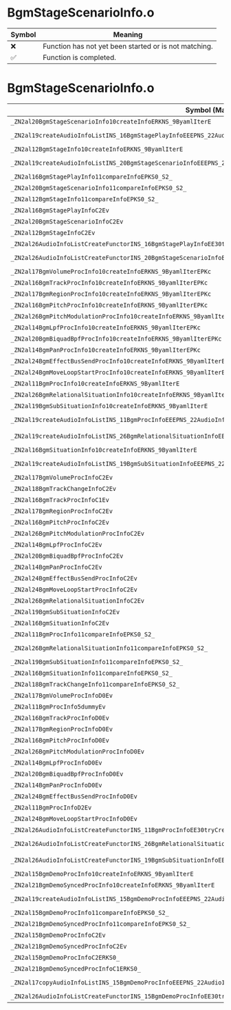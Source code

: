 # BgmStageScenarioInfo.o
| Symbol | Meaning 
| ------------- | ------------- 
| :x: | Function has not yet been started or is not matching. 
| :white_check_mark: | Function is completed. 


# BgmStageScenarioInfo.o
| Symbol (Mangled) | Symbol (Demangled) | Decompiled? |
| ------------- |  ------------- | ------------- |
| `_ZN2al20BgmStageScenarioInfo10createInfoERKNS_9ByamlIterE` | `al::BgmStageScenarioInfo::createInfo(al::ByamlIter const&)` | :white_check_mark: |
| `_ZN2al19createAudioInfoListINS_16BgmStagePlayInfoEEEPNS_22AudioInfoListWithPartsIT_EERKNS_9ByamlIterEi` | `al::AudioInfoListWithParts<al::BgmStagePlayInfo> * al::createAudioInfoList<al::BgmStagePlayInfo>(al::ByamlIter const&,int)` | :white_check_mark: |
| `_ZN2al12BgmStageInfo10createInfoERKNS_9ByamlIterE` | `al::BgmStageInfo::createInfo(al::ByamlIter const&)` | :white_check_mark: |
| `_ZN2al19createAudioInfoListINS_20BgmStageScenarioInfoEEEPNS_22AudioInfoListWithPartsIT_EERKNS_9ByamlIterEi` | `al::AudioInfoListWithParts<al::BgmStageScenarioInfo> * al::createAudioInfoList<al::BgmStageScenarioInfo>(al::ByamlIter const&,int)` | :white_check_mark: |
| `_ZN2al16BgmStagePlayInfo11compareInfoEPKS0_S2_` | `al::BgmStagePlayInfo::compareInfo(al::BgmStagePlayInfo const*,al::BgmStagePlayInfo const*)` | :white_check_mark: |
| `_ZN2al20BgmStageScenarioInfo11compareInfoEPKS0_S2_` | `al::BgmStageScenarioInfo::compareInfo(al::BgmStageScenarioInfo const*,al::BgmStageScenarioInfo const*)` | :white_check_mark: |
| `_ZN2al12BgmStageInfo11compareInfoEPKS0_S2_` | `al::BgmStageInfo::compareInfo(al::BgmStageInfo const*,al::BgmStageInfo const*)` | :white_check_mark: |
| `_ZN2al16BgmStagePlayInfoC2Ev` | `al::BgmStagePlayInfo::BgmStagePlayInfo(void)` | :white_check_mark: |
| `_ZN2al20BgmStageScenarioInfoC2Ev` | `al::BgmStageScenarioInfo::BgmStageScenarioInfo(void)` | :white_check_mark: |
| `_ZN2al12BgmStageInfoC2Ev` | `al::BgmStageInfo::BgmStageInfo(void)` | :white_check_mark: |
| `_ZN2al26AudioInfoListCreateFunctorINS_16BgmStagePlayInfoEE30tryCreateAudioInfoAndSetToListERKNS_9ByamlIterE` | `al::AudioInfoListCreateFunctor<al::BgmStagePlayInfo>::tryCreateAudioInfoAndSetToList(al::ByamlIter const&)` | :white_check_mark: |
| `_ZN2al26AudioInfoListCreateFunctorINS_20BgmStageScenarioInfoEE30tryCreateAudioInfoAndSetToListERKNS_9ByamlIterE` | `al::AudioInfoListCreateFunctor<al::BgmStageScenarioInfo>::tryCreateAudioInfoAndSetToList(al::ByamlIter const&)` | :white_check_mark: |
| `_ZN2al17BgmVolumeProcInfo10createInfoERKNS_9ByamlIterEPKc` | `al::BgmVolumeProcInfo::createInfo(al::ByamlIter const&,char const*)` | :white_check_mark: |
| `_ZN2al16BgmTrackProcInfo10createInfoERKNS_9ByamlIterEPKc` | `al::BgmTrackProcInfo::createInfo(al::ByamlIter const&,char const*)` | :white_check_mark: |
| `_ZN2al17BgmRegionProcInfo10createInfoERKNS_9ByamlIterEPKc` | `al::BgmRegionProcInfo::createInfo(al::ByamlIter const&,char const*)` | :white_check_mark: |
| `_ZN2al16BgmPitchProcInfo10createInfoERKNS_9ByamlIterEPKc` | `al::BgmPitchProcInfo::createInfo(al::ByamlIter const&,char const*)` | :white_check_mark: |
| `_ZN2al26BgmPitchModulationProcInfo10createInfoERKNS_9ByamlIterEPKc` | `al::BgmPitchModulationProcInfo::createInfo(al::ByamlIter const&,char const*)` | :white_check_mark: |
| `_ZN2al14BgmLpfProcInfo10createInfoERKNS_9ByamlIterEPKc` | `al::BgmLpfProcInfo::createInfo(al::ByamlIter const&,char const*)` | :white_check_mark: |
| `_ZN2al20BgmBiquadBpfProcInfo10createInfoERKNS_9ByamlIterEPKc` | `al::BgmBiquadBpfProcInfo::createInfo(al::ByamlIter const&,char const*)` | :white_check_mark: |
| `_ZN2al14BgmPanProcInfo10createInfoERKNS_9ByamlIterEPKc` | `al::BgmPanProcInfo::createInfo(al::ByamlIter const&,char const*)` | :white_check_mark: |
| `_ZN2al24BgmEffectBusSendProcInfo10createInfoERKNS_9ByamlIterEPKc` | `al::BgmEffectBusSendProcInfo::createInfo(al::ByamlIter const&,char const*)` | :white_check_mark: |
| `_ZN2al24BgmMoveLoopStartProcInfo10createInfoERKNS_9ByamlIterEPKc` | `al::BgmMoveLoopStartProcInfo::createInfo(al::ByamlIter const&,char const*)` | :white_check_mark: |
| `_ZN2al11BgmProcInfo10createInfoERKNS_9ByamlIterE` | `al::BgmProcInfo::createInfo(al::ByamlIter const&)` | :white_check_mark: |
| `_ZN2al26BgmRelationalSituationInfo10createInfoERKNS_9ByamlIterE` | `al::BgmRelationalSituationInfo::createInfo(al::ByamlIter const&)` | :white_check_mark: |
| `_ZN2al19BgmSubSituationInfo10createInfoERKNS_9ByamlIterE` | `al::BgmSubSituationInfo::createInfo(al::ByamlIter const&)` | :white_check_mark: |
| `_ZN2al19createAudioInfoListINS_11BgmProcInfoEEEPNS_22AudioInfoListWithPartsIT_EERKNS_9ByamlIterEi` | `al::AudioInfoListWithParts<al::BgmProcInfo> * al::createAudioInfoList<al::BgmProcInfo>(al::ByamlIter const&,int)` | :white_check_mark: |
| `_ZN2al19createAudioInfoListINS_26BgmRelationalSituationInfoEEEPNS_22AudioInfoListWithPartsIT_EERKNS_9ByamlIterEi` | `al::AudioInfoListWithParts<al::BgmRelationalSituationInfo> * al::createAudioInfoList<al::BgmRelationalSituationInfo>(al::ByamlIter const&,int)` | :white_check_mark: |
| `_ZN2al16BgmSituationInfo10createInfoERKNS_9ByamlIterE` | `al::BgmSituationInfo::createInfo(al::ByamlIter const&)` | :white_check_mark: |
| `_ZN2al19createAudioInfoListINS_19BgmSubSituationInfoEEEPNS_22AudioInfoListWithPartsIT_EERKNS_9ByamlIterEi` | `al::AudioInfoListWithParts<al::BgmSubSituationInfo> * al::createAudioInfoList<al::BgmSubSituationInfo>(al::ByamlIter const&,int)` | :white_check_mark: |
| `_ZN2al17BgmVolumeProcInfoC2Ev` | `al::BgmVolumeProcInfo::BgmVolumeProcInfo(void)` | :white_check_mark: |
| `_ZN2al18BgmTrackChangeInfoC2Ev` | `al::BgmTrackChangeInfo::BgmTrackChangeInfo(void)` | :white_check_mark: |
| `_ZN2al16BgmTrackProcInfoC1Ev` | `al::BgmTrackProcInfo::BgmTrackProcInfo(void)` | :white_check_mark: |
| `_ZN2al17BgmRegionProcInfoC2Ev` | `al::BgmRegionProcInfo::BgmRegionProcInfo(void)` | :white_check_mark: |
| `_ZN2al16BgmPitchProcInfoC2Ev` | `al::BgmPitchProcInfo::BgmPitchProcInfo(void)` | :white_check_mark: |
| `_ZN2al26BgmPitchModulationProcInfoC2Ev` | `al::BgmPitchModulationProcInfo::BgmPitchModulationProcInfo(void)` | :white_check_mark: |
| `_ZN2al14BgmLpfProcInfoC2Ev` | `al::BgmLpfProcInfo::BgmLpfProcInfo(void)` | :white_check_mark: |
| `_ZN2al20BgmBiquadBpfProcInfoC2Ev` | `al::BgmBiquadBpfProcInfo::BgmBiquadBpfProcInfo(void)` | :white_check_mark: |
| `_ZN2al14BgmPanProcInfoC2Ev` | `al::BgmPanProcInfo::BgmPanProcInfo(void)` | :white_check_mark: |
| `_ZN2al24BgmEffectBusSendProcInfoC2Ev` | `al::BgmEffectBusSendProcInfo::BgmEffectBusSendProcInfo(void)` | :white_check_mark: |
| `_ZN2al24BgmMoveLoopStartProcInfoC2Ev` | `al::BgmMoveLoopStartProcInfo::BgmMoveLoopStartProcInfo(void)` | :white_check_mark: |
| `_ZN2al26BgmRelationalSituationInfoC2Ev` | `al::BgmRelationalSituationInfo::BgmRelationalSituationInfo(void)` | :white_check_mark: |
| `_ZN2al19BgmSubSituationInfoC2Ev` | `al::BgmSubSituationInfo::BgmSubSituationInfo(void)` | :white_check_mark: |
| `_ZN2al16BgmSituationInfoC2Ev` | `al::BgmSituationInfo::BgmSituationInfo(void)` | :white_check_mark: |
| `_ZN2al11BgmProcInfo11compareInfoEPKS0_S2_` | `al::BgmProcInfo::compareInfo(al::BgmProcInfo const*,al::BgmProcInfo const*)` | :white_check_mark: |
| `_ZN2al26BgmRelationalSituationInfo11compareInfoEPKS0_S2_` | `al::BgmRelationalSituationInfo::compareInfo(al::BgmRelationalSituationInfo const*,al::BgmRelationalSituationInfo const*)` | :white_check_mark: |
| `_ZN2al19BgmSubSituationInfo11compareInfoEPKS0_S2_` | `al::BgmSubSituationInfo::compareInfo(al::BgmSubSituationInfo const*,al::BgmSubSituationInfo const*)` | :white_check_mark: |
| `_ZN2al16BgmSituationInfo11compareInfoEPKS0_S2_` | `al::BgmSituationInfo::compareInfo(al::BgmSituationInfo const*,al::BgmSituationInfo const*)` | :white_check_mark: |
| `_ZN2al18BgmTrackChangeInfo11compareInfoEPKS0_S2_` | `al::BgmTrackChangeInfo::compareInfo(al::BgmTrackChangeInfo const*,al::BgmTrackChangeInfo const*)` | :white_check_mark: |
| `_ZN2al17BgmVolumeProcInfoD0Ev` | `al::BgmVolumeProcInfo::~BgmVolumeProcInfo()` | :white_check_mark: |
| `_ZN2al11BgmProcInfo5dummyEv` | `al::BgmProcInfo::dummy(void)` | :white_check_mark: |
| `_ZN2al16BgmTrackProcInfoD0Ev` | `al::BgmTrackProcInfo::~BgmTrackProcInfo()` | :white_check_mark: |
| `_ZN2al17BgmRegionProcInfoD0Ev` | `al::BgmRegionProcInfo::~BgmRegionProcInfo()` | :white_check_mark: |
| `_ZN2al16BgmPitchProcInfoD0Ev` | `al::BgmPitchProcInfo::~BgmPitchProcInfo()` | :white_check_mark: |
| `_ZN2al26BgmPitchModulationProcInfoD0Ev` | `al::BgmPitchModulationProcInfo::~BgmPitchModulationProcInfo()` | :white_check_mark: |
| `_ZN2al14BgmLpfProcInfoD0Ev` | `al::BgmLpfProcInfo::~BgmLpfProcInfo()` | :white_check_mark: |
| `_ZN2al20BgmBiquadBpfProcInfoD0Ev` | `al::BgmBiquadBpfProcInfo::~BgmBiquadBpfProcInfo()` | :white_check_mark: |
| `_ZN2al14BgmPanProcInfoD0Ev` | `al::BgmPanProcInfo::~BgmPanProcInfo()` | :white_check_mark: |
| `_ZN2al24BgmEffectBusSendProcInfoD0Ev` | `al::BgmEffectBusSendProcInfo::~BgmEffectBusSendProcInfo()` | :white_check_mark: |
| `_ZN2al11BgmProcInfoD2Ev` | `al::BgmProcInfo::~BgmProcInfo()` | :white_check_mark: |
| `_ZN2al24BgmMoveLoopStartProcInfoD0Ev` | `al::BgmMoveLoopStartProcInfo::~BgmMoveLoopStartProcInfo()` | :white_check_mark: |
| `_ZN2al26AudioInfoListCreateFunctorINS_11BgmProcInfoEE30tryCreateAudioInfoAndSetToListERKNS_9ByamlIterE` | `al::AudioInfoListCreateFunctor<al::BgmProcInfo>::tryCreateAudioInfoAndSetToList(al::ByamlIter const&)` | :white_check_mark: |
| `_ZN2al26AudioInfoListCreateFunctorINS_26BgmRelationalSituationInfoEE30tryCreateAudioInfoAndSetToListERKNS_9ByamlIterE` | `al::AudioInfoListCreateFunctor<al::BgmRelationalSituationInfo>::tryCreateAudioInfoAndSetToList(al::ByamlIter const&)` | :white_check_mark: |
| `_ZN2al26AudioInfoListCreateFunctorINS_19BgmSubSituationInfoEE30tryCreateAudioInfoAndSetToListERKNS_9ByamlIterE` | `al::AudioInfoListCreateFunctor<al::BgmSubSituationInfo>::tryCreateAudioInfoAndSetToList(al::ByamlIter const&)` | :white_check_mark: |
| `_ZN2al15BgmDemoProcInfo10createInfoERKNS_9ByamlIterE` | `al::BgmDemoProcInfo::createInfo(al::ByamlIter const&)` | :white_check_mark: |
| `_ZN2al21BgmDemoSyncedProcInfo10createInfoERKNS_9ByamlIterE` | `al::BgmDemoSyncedProcInfo::createInfo(al::ByamlIter const&)` | :white_check_mark: |
| `_ZN2al19createAudioInfoListINS_15BgmDemoProcInfoEEEPNS_22AudioInfoListWithPartsIT_EERKNS_9ByamlIterEi` | `al::AudioInfoListWithParts<al::BgmDemoProcInfo> * al::createAudioInfoList<al::BgmDemoProcInfo>(al::ByamlIter const&,int)` | :white_check_mark: |
| `_ZN2al15BgmDemoProcInfo11compareInfoEPKS0_S2_` | `al::BgmDemoProcInfo::compareInfo(al::BgmDemoProcInfo const*,al::BgmDemoProcInfo const*)` | :white_check_mark: |
| `_ZN2al21BgmDemoSyncedProcInfo11compareInfoEPKS0_S2_` | `al::BgmDemoSyncedProcInfo::compareInfo(al::BgmDemoSyncedProcInfo const*,al::BgmDemoSyncedProcInfo const*)` | :white_check_mark: |
| `_ZN2al15BgmDemoProcInfoC2Ev` | `al::BgmDemoProcInfo::BgmDemoProcInfo(void)` | :white_check_mark: |
| `_ZN2al21BgmDemoSyncedProcInfoC2Ev` | `al::BgmDemoSyncedProcInfo::BgmDemoSyncedProcInfo(void)` | :white_check_mark: |
| `_ZN2al15BgmDemoProcInfoC2ERKS0_` | `al::BgmDemoProcInfo::BgmDemoProcInfo(al::BgmDemoProcInfo const&)` | :white_check_mark: |
| `_ZN2al21BgmDemoSyncedProcInfoC1ERKS0_` | `al::BgmDemoSyncedProcInfo::BgmDemoSyncedProcInfo(al::BgmDemoSyncedProcInfo const&)` | :white_check_mark: |
| `_ZN2al17copyAudioInfoListINS_15BgmDemoProcInfoEEEPNS_22AudioInfoListWithPartsIT_EEPKS4_i` | `al::AudioInfoListWithParts<al::BgmDemoProcInfo> * al::copyAudioInfoList<al::BgmDemoProcInfo>(al::AudioInfoListWithParts<al::BgmDemoProcInfo> const*,int)` | :white_check_mark: |
| `_ZN2al26AudioInfoListCreateFunctorINS_15BgmDemoProcInfoEE30tryCreateAudioInfoAndSetToListERKNS_9ByamlIterE` | `al::AudioInfoListCreateFunctor<al::BgmDemoProcInfo>::tryCreateAudioInfoAndSetToList(al::ByamlIter const&)` | :white_check_mark: |
